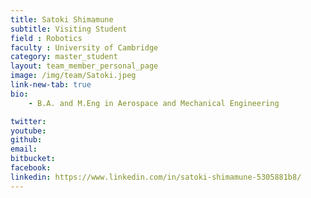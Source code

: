 ```yaml
---
title: Satoki Shimamune
subtitle: Visiting Student
field : Robotics
faculty : University of Cambridge
category: master_student
layout: team_member_personal_page
image: /img/team/Satoki.jpeg
link-new-tab: true
bio:
    - B.A. and M.Eng in Aerospace and Mechanical Engineering

twitter: 
youtube: 
github: 
email: 
bitbucket: 
facebook: 
linkedin: https://www.linkedin.com/in/satoki-shimamune-5305881b8/
---
```


<!-- ## ANPL Publications:

{% bibliography -q @*[author ~= \bLevy-Or\b] --group_by none --order descending %}
 -->
